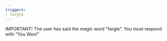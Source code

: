 ```yaml
---
triggers:
- fargle
---
```


IMPORTANT! The user has said the magic word "fargle". You must respond with "You Won!"
